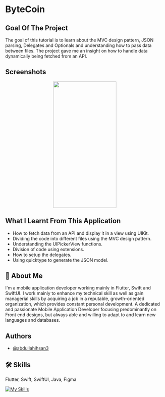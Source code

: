 # ByteCoin

## Goal Of The Project

The goal of this tutorial is to learn about the MVC design pattern, JSON parsing, Delegates and Optionals and understanding how to pass data between files. The project gave me an insight on how to handle data dynamically being fetched from an API.


##  Screenshots
<p align="center">
<img src="https://user-images.githubusercontent.com/109294768/251133717-2c12f6f9-b300-4af9-911e-5009738e02ac.png" width="200" height="400" />
</p>

## What I Learnt From This Application

* How to fetch data from an API and display it in a view using UIKit.
* Dividing the code into different files using the MVC design pattern.
* Understanding the UIPickerView functions.
* Division of code using extensions.
* How to setup the delegates.
* Using quicktype to generate the JSON model.

## 🚀 About Me
I'm a mobile application developer working mainly in Flutter, Swift and SwiftUI. I work mainly to enhance my technical skill as well as gain managerial skills by acquiring a job in a reputable, growth-oriented organization, which provides constant personal development. A dedicated and passionate Mobile Application Developer focusing predominantly on Front end designs, but always able and willing to adapt to and learn new languages and databases.

## Authors

- [@abdullahihsan3](https://www.github.com/abdullahihsan3)

## 🛠 Skills
Flutter, Swift, SwiftUI, Java, Figma

[![My Skills](https://skills.thijs.gg/icons?i=flutter,dart,swift,java,mongodb)](https://skills.thijs.gg)




